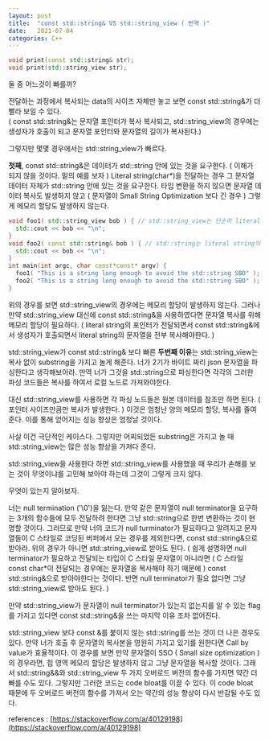 ```yaml
---
layout: post
title:  "const std::string& VS std::string_view ( 번역 )"
date:   2021-07-04
categories: C++
---
```


```c++
void print(const std::string& str);
void print(std::string_view str);
```

둘 중 어느것이 빠를까?          

전달하는 과정에서 복사되는 data의 사이즈 자체만 놓고 보면 const std::string&가 더 빨라 보일 수 있다.     
( const std::string&는 문자열 포인터가 복사 복사되고, std::string_view의 경우에는 생성자가 호출이 되고 문자열 포인터와 문자열의 길이가 복사된다.)             

그렇지만 몇몇 경우에서는 std::string_view가 빠르다.               

**첫째**, const std::string&은 데이터가 std::string 안에 있는 것을 요구한다. ( 이해가 되지 않을 것이다. 밑의 예를 보자 ) Literal string(char*)을 전달하는 경우 그 문자열 데이터 자체가 std::string 안에 있는 것을 요구한다. 타입 변환을 하지 않으면 문자열 데이터 복사도 발생하지 않고 ( 문자열이 Small String Optimization 보다 긴 경우 ) 그렇게 메모리 할당도 발생하지 않는다.          

```c++
void foo1( std::string_view bob ) { // std::string_view는 단순히 literal string의 포인터만 가지고 있다.
  std::cout << bob << "\n";
}
void foo2( const std::string& bob ) { // std::string는 literal string의 모든 문자열을 bob으로 복사해야한다. ( std::string이 데이터를 가지고 있어야 한다. ) 
  std::cout << bob << "\n";
}
int main(int argc, char const*const* argv) {
  foo1( "This is a string long enough to avoid the std::string SBO" ); 
  foo2( "This is a string long enough to avoid the std::string SBO" ); 
}
```

위의 경우를 보면 std::string_view의 경우에는 메모리 할당이 발생하지 않는다. 그러나 만약 std::string_view 대신에 const std::string&을 사용하였다면 문자열 복사를 위해 메모리 할당이 필요하다. ( literal string의 포인터가 전달되면서 const std::string&에서 생성자가 호출되면서 literal string의 문자열을 전부 복사해야한다. )                        


std::string_view가 const std::string& 보다 빠른 **두번째 이유**는 std::string_view는 복사 없이 substring을 가지고 놀게 해준다. 너가 2기가 바이트 짜리 json 문자열을 파싱한다고 생각해보아라. 만역 너가 그것을 std::string으로 파싱한다면 각각의 그러한 파싱 코드들은 복사를 하여서 로컬 노드로 가져와야한다.          

대신 std::string_view를 사용하면 각 파싱 노드들은 원본 데이터를 참조만 하면 된다. ( 포인터 사이즈만큼만 복사가 발생한다. ) 이것은 엄청난 양의 메모리 할당, 복사를 줄여준다. 이를 통해 얻어지는 성능 향상은 엄청날 것이다.           

사실 이건 극단적인 케이스다. 그렇지만 어찌되었든 substring은 가지고 놀 때 std::string_view는 많은 성능 향상을 가져다 준다.             

std::string_view을 사용한다 하면 std::string_view를 사용했을 때 우리가 손해를 보는 것이 무엇이냐를 고민해 보아야 하는데 그것이 그렇게 크지 않다.        

무엇이 있는지 알아보자.      

너는 null termination ('\0')을 잃는다. 만약 같은 문자열이 null terminator을 요구하는 3개의 함수들에 모두 전달하려 한다면 그냥 std::string으로 한번 변환하는 것이 현명할 것이다. 그러므로 만약 너의 코드가 null turminator가 필요하다고 알려지고 문자열들이 C 스타일로 코딩된 버퍼에서 오는 경우를 제외한다면, const std::string&으로 받아라. 위의 경우가 아니면 std::string_view로 받아도 된다. ( 쉽게 설명하면 null terminator가 필요하고 전달되는 타입이 C 스타일 문자열이 아니라면 ( C 스타일 const char*이 전달되는 경우에는 문자열을 복사해야 하기 때문에 ) const std::string&으로 받아야한다는 것이다. 반면 null terminator가 필요 없다면 그냥 std::string_view로 받아도 된다. )            

만약 std::string_view가 문자열이 null terminator가 있는지 없는지를 알 수 있는 flag를 가지고 있다면 const std::string&을 쓰는 마지막 이유 조차 없어진다.           

std::string_view 보다 const &를 붙이지 않는 std::string를 쓰는 것이 더 나은 경우도 있다. 만약 너가 호출 후 문자열의 복사본을 영원히 가지고 있기를 원한다면 Call by value가 효율적이다. 이 경우를 보면 만약 문자열이 SSO ( Small size optimization )의 경우라면, 힙 영역 메모리 할당은 발생하지 않고 그냥 문자열을 복사할 것이다. 그래서 std::string&&와 std::string_view 두 가지 오버로드 버전의 함수를 가지면 약간 더 빠를 수도 있다. 그렇지만 그러한 코드는 code bloat를 이끌 수 있다. 이 code bloat 때문에 두 오버로드 버전의 함수를 가져서 오는 약간의 성능 향상이 다시 반감될 수도 있다.             

references : [https://stackoverflow.com/a/40129198](https://stackoverflow.com/a/40129198)     